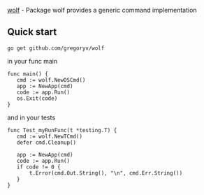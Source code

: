 [wolf](https://godoc.org/github.com/gregoryv/wolf) - Package wolf provides a generic command implementation

## Quick start

    go get github.com/gregoryv/wolf
	
in your func main

    func main() {
       cmd := wolf.NewOSCmd()
       app := NewApp(cmd)
	   code := app.Run()
	   os.Exit(code)
    }

and in your tests

	func Test_myRunFunc(t *testing.T) {
       cmd := wolf.NewTCmd()
       defer cmd.Cleanup()

       app := NewApp(cmd)
	   code := app.Run()
	   if code != 0 {
           t.Error(cmd.Out.String(), "\n", cmd.Err.String())
       }
    }
